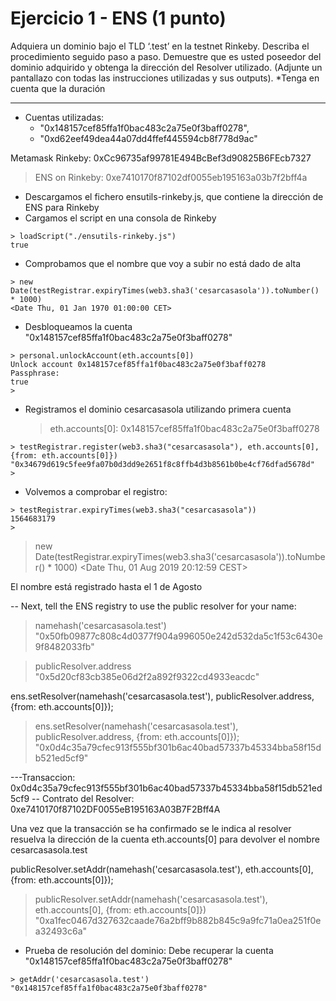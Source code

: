 # Ejercicio 1 - ENS (1 punto)
Adquiera un dominio bajo el TLD ‘.test’ en la testnet Rinkeby.
Describa el procedimiento seguido paso a paso.
Demuestre que es usted poseedor del dominio adquirido y obtenga la dirección del
Resolver utilizado. (Adjunte un pantallazo con todas las instrucciones utilizadas y sus
outputs).
*Tenga en cuenta que la duración

----

- Cuentas utilizadas: 
  - "0x148157cef85ffa1f0bac483c2a75e0f3baff0278", 
  - "0xd62eef49dea44a07dd4ffef445594cb8f778d9ac"

Metamask Rinkeby: 0xCc96735af99781E494BcBef3d90825B6FEcb7327

>ENS on Rinkeby: 0xe7410170f87102df0055eb195163a03b7f2bff4a

- Descargamos el fichero ensutils-rinkeby.js, que contiene la dirección de ENS para Rinkeby
- Cargamos el script en una consola de Rinkeby

~~~
> loadScript("./ensutils-rinkeby.js")
true
~~~

- Comprobamos que el nombre que voy a subir no está dado de alta
~~~
> new Date(testRegistrar.expiryTimes(web3.sha3('cesarcasasola')).toNumber() * 1000)
<Date Thu, 01 Jan 1970 01:00:00 CET>
~~~

- Desbloqueamos la cuenta "0x148157cef85ffa1f0bac483c2a75e0f3baff0278"
~~~~
> personal.unlockAccount(eth.accounts[0])
Unlock account 0x148157cef85ffa1f0bac483c2a75e0f3baff0278
Passphrase: 
true
> 
~~~~

- Registramos el dominio cesarcasasola utilizando primera cuenta
  >eth.accounts[0]: 0x148157cef85ffa1f0bac483c2a75e0f3baff0278
~~~~
> testRegistrar.register(web3.sha3("cesarcasasola"), eth.accounts[0], {from: eth.accounts[0]})
"0x34679d619c5fee9fa07b0d3dd9e2651f8c8ffb4d3b8561b0be4cf76dfad5678d"
> 
~~~~

- Volvemos a comprobar el registro:
~~~~
> testRegistrar.expiryTimes(web3.sha3("cesarcasasola"))
1564683179
> 
~~~~

> new Date(testRegistrar.expiryTimes(web3.sha3('cesarcasasola')).toNumber() * 1000)
<Date Thu, 01 Aug 2019 20:12:59 CEST>

El nombre está registrado hasta el 1 de Agosto


-- Next, tell the ENS registry to use the public resolver for your name:

> namehash('cesarcasasola.test')
"0x50fb09877c808c4d0377f904a996050e242d532da5c1f53c6430e9f8482033fb"
> 

> publicResolver.address
"0x5d20cf83cb385e06d2f2a892f9322cd4933eacdc"


ens.setResolver(namehash('cesarcasasola.test'), publicResolver.address, {from: eth.accounts[0]});


> ens.setResolver(namehash('cesarcasasola.test'), publicResolver.address, {from: eth.accounts[0]});
"0x0d4c35a79cfec913f555bf301b6ac40bad57337b45334bba58f15db521ed5cf9"
> 

---Transaccion: 0x0d4c35a79cfec913f555bf301b6ac40bad57337b45334bba58f15db521ed5cf9
-- Contrato del Resolver:  0xe7410170f87102DF0055eB195163A03B7F2Bff4A


Una vez que la transacción se ha confirmado se le indica al resolver resuelva la dirección de la cuenta eth.accounts[0] para devolver el nombre cesarcasasola.test 
 
publicResolver.setAddr(namehash('cesarcasasola.test'), eth.accounts[0], {from: eth.accounts[0]});

> publicResolver.setAddr(namehash('cesarcasasola.test'), eth.accounts[0], {from: eth.accounts[0]})
"0xa1fec0467d327632caade76a2bff9b882b845c9a9fc71a0ea251f0ea32493c6a"

- Prueba de resolución del dominio: Debe recuperar la cuenta "0x148157cef85ffa1f0bac483c2a75e0f3baff0278"
~~~~
> getAddr('cesarcasasola.test')
"0x148157cef85ffa1f0bac483c2a75e0f3baff0278"
~~~~
